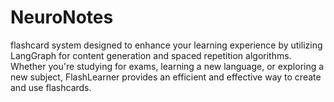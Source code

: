 # NeuroNotes
flashcard system designed to enhance your learning experience by utilizing LangGraph for content generation and spaced repetition algorithms. Whether you're studying for exams, learning a new language, or exploring a new subject, FlashLearner provides an efficient and effective way to create and use flashcards.
